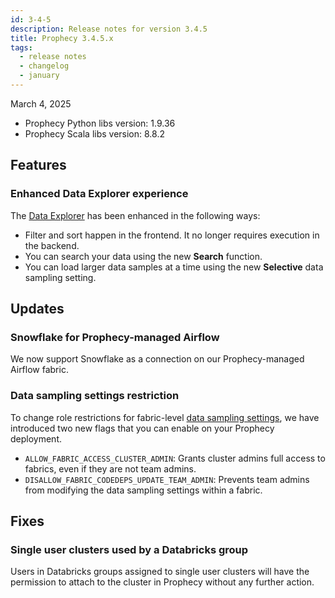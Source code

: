 ```yaml
---
id: 3-4-5
description: Release notes for version 3.4.5
title: Prophecy 3.4.5.x
tags:
  - release notes
  - changelog
  - january
---
```


March 4, 2025

- Prophecy Python libs version: 1.9.36
- Prophecy Scala libs version: 8.8.2

## Features

### Enhanced Data Explorer experience

The [Data Explorer](docs/Spark/data-explorer/data-explorer.md) has been enhanced in the following ways:

- Filter and sort happen in the frontend. It no longer requires execution in the backend.
- You can search your data using the new **Search** function.
- You can load larger data samples at a time using the new **Selective** data sampling setting.

## Updates

### Snowflake for Prophecy-managed Airflow

We now support Snowflake as a connection on our Prophecy-managed Airflow fabric.

### Data sampling settings restriction

To change role restrictions for fabric-level [data sampling settings](docs/Spark/execution/interactive-execution.md), we have introduced two new flags that you can enable on your Prophecy deployment.

- `ALLOW_FABRIC_ACCESS_CLUSTER_ADMIN`: Grants cluster admins full access to fabrics, even if they are not team admins.
- `DISALLOW_FABRIC_CODEDEPS_UPDATE_TEAM_ADMIN`: Prevents team admins from modifying the data sampling settings within a fabric.

## Fixes

### Single user clusters used by a Databricks group

Users in Databricks groups assigned to single user clusters will have the permission to attach to the cluster in Prophecy without any further action.
